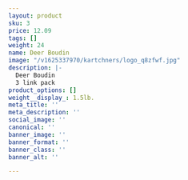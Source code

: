 ```yaml
---
layout: product
sku: 3
price: 12.09
tags: []
weight: 24
name: Deer Boudin
image: "/v1625337970/kartchners/logo_q8zfwf.jpg"
description: |-
  Deer Boudin
  3 link pack
product_options: []
weight__display_: 1.5lb.
meta_title: ''
meta_description: ''
social_image: ''
canonical: ''
banner_image: ''
banner_format: ''
banner_class: ''
banner_alt: ''

---
```

